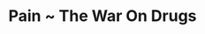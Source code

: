 ---
layout: post
categories: sounds
title: Pain ~ The War On Drugs
link: "https://www.youtube.com/embed/J9LgHNf2Qy0"
---